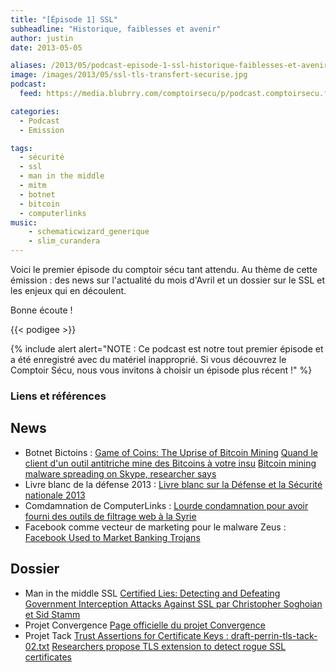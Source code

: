 ```yaml
---
title: "[Épisode 1] SSL"
subheadline: "Historique, faiblesses et avenir"
author: justin
date: 2013-05-05

aliases: /2013/05/podcast-episode-1-ssl-historique-faiblesses-et-avenir-2/
image: /images/2013/05/ssl-tls-transfert-securise.jpg
podcast:
  feed: https://media.blubrry.com/comptoirsecu/p/podcast.comptoirsecu.fr/CSEC.EP01.2013-05-05.SSL.mp3

categories:
  - Podcast
  - Emission

tags:
  - sécurité
  - ssl
  - man in the middle
  - mitm
  - botnet
  - bitcoin
  - computerlinks  
music:
    - schematicwizard_generique
    - slim_curandera
---
```


Voici le premier épisode du comptoir sécu tant attendu. Au thème de cette
émission : des news sur l'actualité du mois d'Avril et un dossier sur le SSL et
les enjeux qui en découlent.

<!--more-->
Bonne écoute !

{{< podigee >}}

{% include alert alert="NOTE : Ce podcast est notre tout premier épisode et a été enregistré avec du matériel inapproprié. Si vous découvrez le Comptoir Sécu, nous vous invitons à choisir un épisode plus récent !" %}

### Liens et références

## News
- Botnet Bictoins :
[Game of Coins: The Uprise of Bitcoin Mining](http://blog.sucuri.net/2013/05/game-of-coins-the-uprise-of-bitcoin-mining.html)
[Quand le client d'un outil antitriche mine des Bitcoins à votre insu](http://www.pcinpact.com/news/79560-quand-client-dun-outil-antitriche-mine-bitcoins-a-votre-insu.htm)
[Bitcoin mining malware spreading on Skype, researcher says](http://www.csoonline.com/article/731320/bitcoin-mining-malware-spreading-on-skype-researcher-says)
- Livre blanc de la défense 2013 :
[Livre blanc sur la Défense et la Sécurité nationale 2013](http://www.defense.gouv.fr/content/download/206186/2286591/file/Livre-blanc-sur-la-Defense-et-la-Securite-nationale%202013.pdf)
- Comdamnation de ComputerLinks :
[Lourde condamnation pour avoir fourni des outils de filtrage web à la Syrie](http://www.reseaux-telecoms.net/actualites/lire-lourde-condamnation-pour-avoir-fourni-des-outils-de-filtrage-web-a-la-syrie-25990.html)
- Facebook comme vecteur de marketing pour le malware Zeus :
[Facebook Used to Market Banking Trojans](http://www.bankinfosecurity.com/facebook-used-to-market-banking-trojans-a-5714)


## Dossier
- Man in the middle SSL
[Certified Lies: Detecting and Defeating Government Interception Attacks Against SSL par Christopher Soghoian et Sid Stamm](http://files.cloudprivacy.net/ssl-mitm.pdf)
- Projet Convergence
[Page officielle du projet Convergence](http://convergence.io/)
- Projet Tack
[Trust Assertions for Certificate Keys : draft-perrin-tls-tack-02.txt](http://tack.io/draft.html)
[Researchers propose TLS extension to detect rogue SSL certificates](http://www.computerworld.com/s/article/9227481/Researchers_propose_TLS_extension_to_detect_rogue_SSL_certificates?taxonomyId=17&pageNumber=1)
